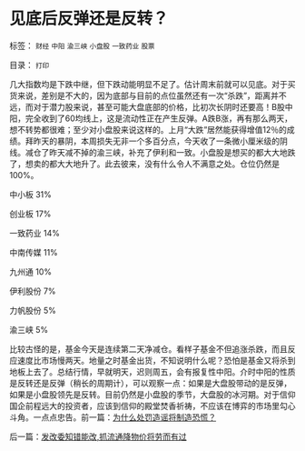 # 见底后反弹还是反转？

标签： `财经` `中阳` `渝三峡` `小盘股` `一致药业` `股票` 

目录： `打印`

几大指数均是下跌中继，但下跌动能明显不足了。估计周末前就可以见底。对于买货来说，差别是不大的，因为底部与目前的点位虽然还有一次“杀跌”，距离并不远，而对于潜力股来说，甚至可能大盘底部的价格，比初次长阴时还要高！B股中阳，完全收到了60均线上，这是流动性正在产生反弹。A跌B涨，再有那么两天，想不转势都很难；至少对小盘股来说这样的。上月“大跌”居然能获得增值12％的成绩。拜昨天的暴阴，本周损失无非一个多百分点，今天收了一条微小厘米级的阴线。减仓了昨天减不掉的渝三峡，补充了伊利和一致。小盘股是想买的都大大地跌了，想卖的都大大地升了。此去彼来，没有什么令人不满意之处。仓位仍然是100%。

中小板 31%

创业板 17%

一致药业 14%

中南传媒 11%

九州通 10%

伊利股份 7%

力帆股份 5%

渝三峡 5%



比较古怪的是，基金今天是连续第二天净减仓。看样子基金不但追涨杀跌，而且反应速度比市场慢两天。地量之时基金出货，不知说明什么呢？恐怕是基金又将杀到地板上去了。总结行情，早就明天，迟则周五，会有报复性中阳。介时中阳的性质是反转还是反弹（稍长的周期计），可以观察一点：如果是大盘股带动的是反弹，如果是小盘股领先是反转。目前仍然是小盘股的季节，大盘股的冰河期。对于信仰国企前程远大的投资者，应该到信仰的殿堂焚香祈祷，不应该在博弈的市场里勾心斗角。一点点忠告。前一篇：[为什么处罚造谣将制造恐慌？](../../../2010/11/30/为什么处罚造谣将制造恐慌？.md)

后一篇：[发改委知错能改,抓流通降物价将劳而有过](../../../2010/12/1/发改委知错能改,抓流通降物价将劳而有过.md)